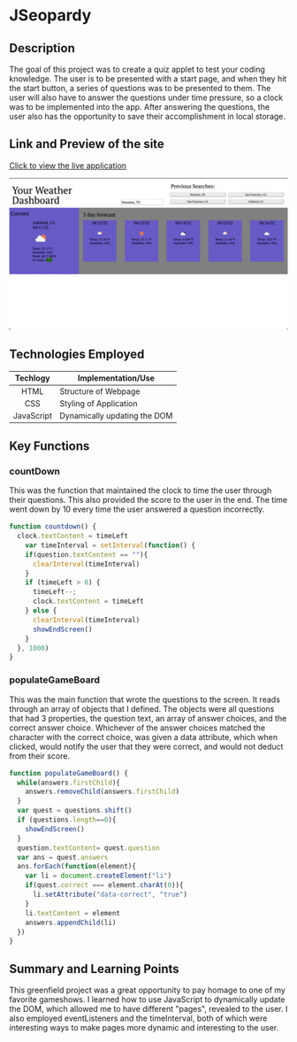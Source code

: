 # JSeopardy

## Description 
The goal of this project was to create a quiz applet to test your coding knowledge. The user is to be presented with a start page,
and when they hit the start button, a series of questions was to be presented to them. The user will also have to answer the questions
under time pressure, so a clock was to be implemented into the app. After answering the questions, the user also has the opportunity to 
save their accomplishment in local storage.


## Link and Preview of the site

[Click to view the live application](https://sharkby7e.github.io/JSeopardy/)

![Preview of JSeopardy](./assets/img/sitePreview.png)

## Technologies Employed

| Techlogy   | Implementation/Use          |
|:----------:|-----------------------------|
|HTML        | Structure of Webpage        |
|CSS         | Styling of Application      |
|JavaScript  | Dynamically updating the DOM|

## Key Functions

### countDown 

This was the function that maintained the clock to time the user through their questions. This also provided the
score to the user in the end. The time went down by 10 every time the user answered a question incorrectly.
```javascript
function countdown() {
  clock.textContent = timeLeft
    var timeInterval = setInterval(function() {
    if(question.textContent == ""){
      clearInterval(timeInterval)
    }
    if (timeLeft > 0) {
      timeLeft--;
      clock.textContent = timeLeft
    } else {
      clearInterval(timeInterval)
      showEndScreen()
    }
  }, 1000)
}
```

### populateGameBoard

This was the main function that wrote the questions to the screen.  It reads through an array of objects that 
I defined. The objects were all questions that had 3 properties, the question text, an array of answer choices, 
and the correct answer choice.
Whichever of the answer choices matched the character with the correct choice, was given a data attribute, which when 
clicked, would notify the user that they were correct, and would not deduct from their score.

```javascript
function populateGameBoard() {
  while(answers.firstChild){
    answers.removeChild(answers.firstChild)
  }
  var quest = questions.shift()
  if (questions.length==0){
    showEndScreen()
  }
  question.textContent= quest.question
  var ans = quest.answers
  ans.forEach(function(element){
    var li = document.createElement("li") 
    if(quest.correct === element.charAt(0)){
      li.setAttribute("data-correct", "true")
    }
    li.textContent = element
    answers.appendChild(li)
  })
}
```
## Summary and Learning Points
This greenfield project was a great opportunity to pay homage to one of my favorite gameshows. I learned how to
use JavaScript to dynamically update the DOM, which allowed me to have different "pages", revealed to the user. 
I also employed eventListeners and the timeInterval, both of which were interesting ways to make pages more dynamic
and interesting to the user. 
